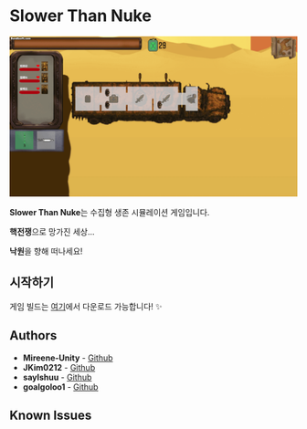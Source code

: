 # Slower Than Nuke

![GIF](preview1.gif) 


**Slower Than Nuke**는 수집형 생존 시뮬레이션 게임입니다.

**핵전쟁**으로 망가진 세상...

**낙원**을 향해 떠나세요!

## 시작하기

게임 빌드는 [여기](https://github.com/goalgoloo1/KJ3-W06/releases/tag/1.0.0)에서 다운로드 가능합니다! ✨

## Authors

*   **Mireene-Unity** - [Github](https://github.com/Mireene-Unity)
*   **JKim0212** - [Github](https://github.com/JKim0212)
*   **sayIshuu** - [Github](https://github.com/sayIshuu)
*   **goalgoloo1** - [Github](https://github.com/goalgoloo1)
  
## Known Issues
